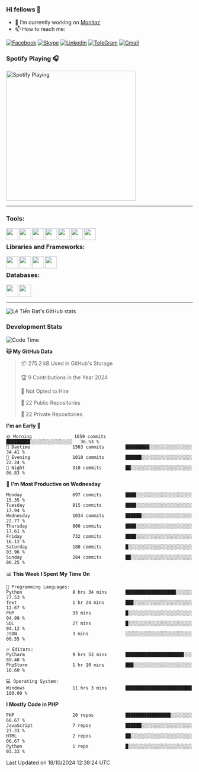 ### Hi fellows 👋
- 🔭 I’m currently working on [Monitaz](https://monitaz.com/)
- 📫 How to reach me:

[![Facebook](https://img.shields.io/badge/Facebook-0000FF?logo=facebook&logoColor=white)](https://www.facebook.com/le.dat155)
[![Skype](https://img.shields.io/badge/Skype-blue?logo=skype&logoColor=white)](https://join.skype.com/invite/lr2sd8ZndbWr)
[![Linkedin](https://img.shields.io/badge/LinkedIn-0A66C2?logo=linkedin)](https://www.linkedin.com/in/ti%E1%BA%BFn-%C4%91%E1%BA%A1t-l%C3%AA-ba267a232/)
[![TeleGram](https://img.shields.io/badge/telegram-EF0EFF?logo=telegram)](https://t.me/subibi1505)
[![Gmail](https://img.shields.io/badge/Gmail-green?logo=gmail)](mailto:tiendat15599.dev@gmail.com)

### Spotify Playing 🎧
[<img src="https://tiendat-spotify.vercel.app/api/spotify" alt="Spotify Playing" width="350" />](https://open.spotify.com/user/21wi7t5t4zyugx5mgetrdo7xa)

---

### Tools:
<img align='left' height="32" width="32" src="https://upload.wikimedia.org/wikipedia/commons/thumb/c/c9/PhpStorm_Icon.svg/2048px-PhpStorm_Icon.svg.png">
<img align='left' height="32" width="32" src="https://upload.wikimedia.org/wikipedia/commons/thumb/1/1d/PyCharm_Icon.svg/1200px-PyCharm_Icon.svg.png">
<img align='left' height="32" width="32" src="https://cdn2.iconfinder.com/data/icons/pack1-baco-flurry-icons-style/512/XAMPP.png">
<img align='left' height="32" width="32" src="https://www.docker.com/wp-content/uploads/2022/03/vertical-logo-monochromatic.png">
<img align='left' height="32" width="32" src="https://www.mamp.info/images/icons/mamp-pro.png">
<img align='left' height="32" width="32" src="https://www.puttygen.com/wp-content/uploads/2019/05/Termius.png">
<img align='left' height="32" width="32" src="https://1475031.s21i.faiusr.com/4/1/ABUIABAEGAAg3dWc8AUoq7a8hAIwgAg4gAg.png">
<br>

### Libraries and Frameworks:
<img align='left' height="32" width="32" src="https://i0.wp.com/phocode.com/wp-content/uploads/2019/11/scrapyLogo.png?fit=300%2C300&ssl=1&w=640">
<img align='left' height="32" width="32" src="https://upload.wikimedia.org/wikipedia/commons/thumb/9/9a/Laravel.svg/985px-Laravel.svg.png">
<img align='left' height="32" width="32" src="https://cdn.worldvectorlogo.com/logos/codeigniter.svg">
<img align='left' height="32" width="32" src="https://upload.wikimedia.org/wikipedia/commons/thumb/e/ea/Zend-framework.svg/2560px-Zend-framework.svg.png">
<br>

### Databases:
<img align='left' height="32" width="32" src="https://download.logo.wine/logo/MySQL/MySQL-Logo.wine.png">
<img align='left' height="32" width="32" src="https://seeklogo.com/images/E/elasticsearch-logo-C75C4578EC-seeklogo.com.png">

<br>
<br>

---
![Lê Tiến Đạt's GitHub stats](https://github-readme-stats.vercel.app/api?username=tiendat15599&show_icons=true&count_private=true&theme=tokyonight)
### Development Stats


<!--START_SECTION:waka-->
![Code Time](http://img.shields.io/badge/Code%20Time-1%2C972%20hrs%2013%20mins-blue)

**🐱 My GitHub Data** 

> 📦 275.2 kB Used in GitHub's Storage 
 > 
> 🏆 9 Contributions in the Year 2024
 > 
> 🚫 Not Opted to Hire
 > 
> 📜 22 Public Repositories 
 > 
> 🔑 22 Private Repositories 
 > 
**I'm an Early 🐤** 

```text
🌞 Morning                1659 commits        █████████░░░░░░░░░░░░░░░░   36.53 % 
🌆 Daytime                1563 commits        █████████░░░░░░░░░░░░░░░░   34.41 % 
🌃 Evening                1010 commits        ██████░░░░░░░░░░░░░░░░░░░   22.24 % 
🌙 Night                  310 commits         ██░░░░░░░░░░░░░░░░░░░░░░░   06.83 % 
```
📅 **I'm Most Productive on Wednesday** 

```text
Monday                   697 commits         ████░░░░░░░░░░░░░░░░░░░░░   15.35 % 
Tuesday                  815 commits         ████░░░░░░░░░░░░░░░░░░░░░   17.94 % 
Wednesday                1034 commits        ██████░░░░░░░░░░░░░░░░░░░   22.77 % 
Thursday                 800 commits         ████░░░░░░░░░░░░░░░░░░░░░   17.61 % 
Friday                   732 commits         ████░░░░░░░░░░░░░░░░░░░░░   16.12 % 
Saturday                 180 commits         █░░░░░░░░░░░░░░░░░░░░░░░░   03.96 % 
Sunday                   284 commits         ██░░░░░░░░░░░░░░░░░░░░░░░   06.25 % 
```


📊 **This Week I Spent My Time On** 

```text
💬 Programming Languages: 
Python                   8 hrs 34 mins       ███████████████████░░░░░░   77.53 % 
Text                     1 hr 24 mins        ███░░░░░░░░░░░░░░░░░░░░░░   12.67 % 
PHP                      33 mins             █░░░░░░░░░░░░░░░░░░░░░░░░   04.99 % 
SQL                      27 mins             █░░░░░░░░░░░░░░░░░░░░░░░░   04.12 % 
JSON                     3 mins              ░░░░░░░░░░░░░░░░░░░░░░░░░   00.55 % 

🔥 Editors: 
PyCharm                  9 hrs 53 mins       ██████████████████████░░░   89.40 % 
PhpStorm                 1 hr 10 mins        ███░░░░░░░░░░░░░░░░░░░░░░   10.60 % 

💻 Operating System: 
Windows                  11 hrs 3 mins       █████████████████████████   100.00 % 
```

**I Mostly Code in PHP** 

```text
PHP                      20 repos            █████████████████░░░░░░░░   66.67 % 
JavaScript               7 repos             ██████░░░░░░░░░░░░░░░░░░░   23.33 % 
HTML                     2 repos             ██░░░░░░░░░░░░░░░░░░░░░░░   06.67 % 
Python                   1 repo              █░░░░░░░░░░░░░░░░░░░░░░░░   03.33 % 
```




 Last Updated on 18/10/2024 12:38:24 UTC
<!--END_SECTION:waka-->
